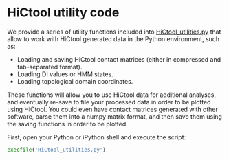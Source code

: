 # HiCtool utility code

We provide a series of utility functions included into [HiCtool_utilities.py](/scripts/HiCtool_utilities.py) that allow to work with HiCtool generated data in the Python environment, such as:

- Loading and saving HiCtool contact matrices (either in compressed and tab-separated format).
- Loading DI values or HMM states.
- Loading topological domain coordinates.

These functions will allow you to use HiCtool data for additional analyses, and eventually re-save to file your processed data in order to be plotted using HiCtool. You could even have contact matrices generated with other software, parse them into a numpy matrix format, and then save them using the saving functions in order to be plotted.

First, open your Python or iPython shell and execute the script:
```Python
execfile('HiCtool_utilities.py')
```






